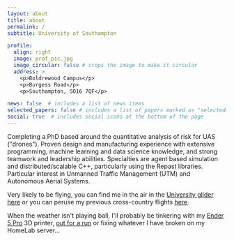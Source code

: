```yaml
---
layout: about
title: about
permalink: /
subtitle: University of Southampton

profile:
  align: right
  image: prof_pic.jpg
  image_circular: false # crops the image to make it circular
  address: >
    <p>Boldrewood Campus</p>
    <p>Burgess Road</p>
    <p>Southampton, SO16 7QF</p>

news: false  # includes a list of news items
selected_papers: false # includes a list of papers marked as "selected={true}"
social: true  # includes social icons at the bottom of the page
---
```


Completing a PhD based around the quantitative analysis of risk for UAS ("drones"). Proven design and manufacturing experience with extensive programming, machine learning and data science knowledge, and strong teamwork and leadership abilities. Specialties are agent based simulation and distributed/scalable C++, particularly using the Repast libraries. Particular interest in Unmanned Traffic Management (UTM) and Autonomous Aerial Systems.

Very likely to be flying, you can find me in the air in the [University glider](https://sugc.net/) [here](https://glideandseek.com/?aircraft=DD508A) or you can peruse my previous cross-country flights [here](https://www.weglide.org/user/11591).

When the weather isn't playing ball, I'll probably be tinkering with my [Ender 5 Pro](https://www.crealityofficial.co.uk/products/ender-5-pro-3d-printer) 3D printer, [out for a run](https://www.strava.com/athletes/26067436) or fixing whatever I have broken on my HomeLab server...
